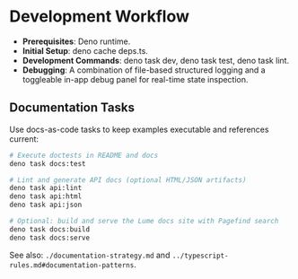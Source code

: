 # **Development Workflow**

* **Prerequisites**: Deno runtime.  
* **Initial Setup**: deno cache deps.ts.  
* **Development Commands**: deno task dev, deno task test, deno task lint.  
* **Debugging**: A combination of file-based structured logging and a toggleable in-app debug panel for real-time state inspection.

## Documentation Tasks

Use docs-as-code tasks to keep examples executable and references current:

```bash
# Execute doctests in README and docs
deno task docs:test

# Lint and generate API docs (optional HTML/JSON artifacts)
deno task api:lint
deno task api:html
deno task api:json

# Optional: build and serve the Lume docs site with Pagefind search
deno task docs:build
deno task docs:serve
```

See also: `./documentation-strategy.md` and `../typescript-rules.md#documentation-patterns`.
